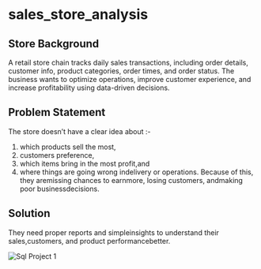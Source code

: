# sales_store_analysis

## Store Background
A retail store chain tracks daily sales transactions, including order details, customer info, product categories, order times, and order status. The business wants to optimize operations, improve customer experience, and increase profitability using data-driven decisions.

## Problem Statement
The store doesn’t have a clear idea about :-
1.	which products sell the most,
2.	customers preference,
3.	which items bring in the most profit,and
4.	where things are going wrong indelivery or operations.
Because of this, they aremissing chances to earnmore, losing customers, andmaking poor businessdecisions.

## Solution
They need proper reports and simpleinsights to understand their sales,customers, and product performancebetter.


![Sql Project 1](https://github.com/user-attachments/assets/8c40c79e-946a-4af5-8233-0f321f758c45)
